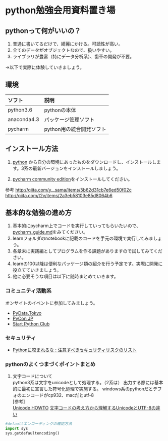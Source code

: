 # python勉強会用資料置き場

## pythonって何がいいの？

1. 普通に書いてるだけで、綺麗にかける。可読性が高い。
2. 全てのデータがオブジェクトなので、扱いやすい。
3. ライブラリが豊富（特にデータ分析系）、歯車の開発が不要。

→以下で実際に体験していきましょう。

## 環境

|ソフト|説明|
|:-------------|:---------|
|python3.6|pythonの本体|
|anaconda4.3|パッケージ管理ソフト|
|pycharm|python用の統合開発ソフト|

## インストール方法

1. [python](https://www.python.org/downloads/)  から自分の環境にあったものをダウンロードし、インストールします。3系の最新バージョンをインストールしましょう。

2. [pycharm community edition](https://www.jetbrains.com/pycharm/download/)をインストールしてください。

参考
http://qiita.com/y__sama/items/5b62d31cb7e6ed50f02c  
http://qiita.com/t2y/items/2a3eb58103e85d8064b6

## 基本的な勉強の進め方
1. 基本的にpycharm上でコードを実行していってもらいたいので、[pycharm_guide.md](https://github.com/safari029/learn_python/blob/master/pycharm_guide.md)をみてください。
2. learnフォルダのnotebookに記載のコードを手元の環境で実行してみましょう。
3. 各章末に実践編としてプログラムを作る課題がありますので試してみてください。
4. learnの100以降は便利なパッケージ類の紹介を行う予定です。実際に開発に役立てていきましょう。
5. 他に必要そうな項目は以下に随時まとめていきます。

### コミュニティ活動系
オンサイトのイベントに参加してみましょう。

* [PyData.Tokyo](https://pydatatokyo.connpass.com/)
* [PyCon JP](https://pyconjp.connpass.com/)
* [Start Python Club](https://startpython.connpass.com/)

### セキュリティ
* [Pythonに咬まれるな : 注意すべきセキュリティリスクのリスト](http://postd.cc/a-bite-of-python/)

### pythonのよくつまづくポイントまとめ
1. 文字コードについて  
python3系は文字をunicodeとして処理する。（2系は）
出力する際には基本的に最初に宣言した符号化処理で実施する。
windows系のpythonだとデフォのエンコードがcp932、macだとutf-8  
[参考]  
[Unicode HOWTO](https://docs.python.jp/3/howto/unicode.html)
[文字コードの考え方から理解するUnicodeとUTF-8の違い](http://equj65.net/tech/charcode/)

```python
#defaultエンコーディングの確認方法
import sys
sys.getdefaultencoding()
```
